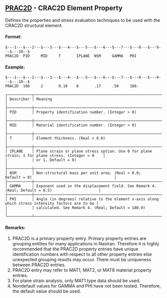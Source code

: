 ## [PRAC2D](https://help.hexagonmi.com/bundle/MSC_Nastran_2022.4/page/Nastran_Combined_Book/qrg/bulkp/TOC.PRAC2D.xhtml) - CRAC2D Element Property

Defines the properties and stress evaluation techniques to be used with the CRAC2D structural element.

#### Format:

```nastran
$---1---$---2---$---3---$---4---$---5---$---6---$---7---$---8---$---9---$---10--$
PRAC2D  PID     MID     T       IPLANE  NSM     GAMMA   PHI                     
```

#### Example:

```nastran
$---1---$---2---$---3---$---4---$---5---$---6---$---7---$---8---$---9---$---10--$
PRAC2D  108     2       0.10    0       .17     .50     180.                    
```

```text
┌───────────┬──────────────────────────────────────────────────────────────────────────────────────────────────┐
│ Describer │ Meaning                                                                                          │
├───────────┼──────────────────────────────────────────────────────────────────────────────────────────────────┤
│ PID       │ Property identification number. (Integer > 0)                                                    │
├───────────┼──────────────────────────────────────────────────────────────────────────────────────────────────┤
│ MID       │ Material identification number. (Integer > 0)                                                    │
├───────────┼──────────────────────────────────────────────────────────────────────────────────────────────────┤
│ T         │ Element thickness. (Real > 0.0)                                                                  │
├───────────┼──────────────────────────────────────────────────────────────────────────────────────────────────┤
│ IPLANE    │ Plane strain or plane stress option. Use 0 for plane strain; 1 for plane stress. (Integer = 0    │
│           │ or 1, Default = 0)                                                                               │
├───────────┼──────────────────────────────────────────────────────────────────────────────────────────────────┤
│ NSM       │ Non-structural mass per unit area. (Real > 0.0; Default = 0)                                     │
├───────────┼──────────────────────────────────────────────────────────────────────────────────────────────────┤
│ GAMMA     │ Exponent used in the displacement field. See Remark 4. (Real; Default = 0.5)                     │
├───────────┼──────────────────────────────────────────────────────────────────────────────────────────────────┤
│ PHI       │ Angle (in degrees) relative to the element x-axis along which stress intensity factors are to be │
│           │ calculated. See Remark 4. (Real; Default = 180.0)                                                │
└───────────┴──────────────────────────────────────────────────────────────────────────────────────────────────┘
```

#### Remarks:

1. PRAC2D is a primary property entry. Primary property entries are grouping entities for many applications in Nastran. Therefore it is highly recommended that the PRAC2D property entries have unique identification numbers with respect to all other property entries else unexpected grouping results may occur. There must be uniqueness between PRAC2D entries.
2. PRAC2D entry may refer to MAT1, MAT2, or MAT8 material property entries.
3. For plane strain analysis, only MAT1 type data should be used.
4. Nondefault values for GAMMA and PHI have not been tested. Therefore, the default value should be used.
